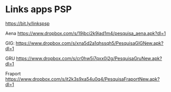 # Links apps PSP
https://bit.ly/linkspsp

Aena
https://www.dropbox.com/s/19jbci2k9iad1m4/pesquisa_aena.apk?dl=1

GIG:
https://www.dropbox.com/s/xna5d2a1qhssqh5/PesquisaGIGNew.apk?dl=1

GRU
https://www.dropbox.com/s/cr0hw5i7qxx0j2g/PesquisaGruNew.apk?dl=1

Fraport
https://www.dropbox.com/s/it2k3s9xa54u0q4/PesquisaFraportNew.apk?dl=1














 




